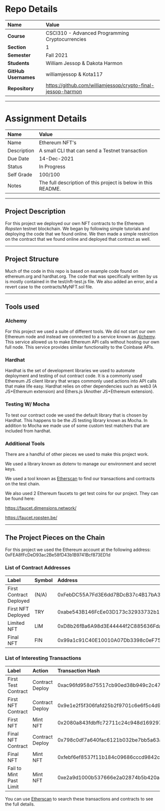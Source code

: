 # Repo Details

| Name                | Value                                            |
| :------------------ | :---------------------------------------------   |
| **Course**          | CSCI310 - Advanced Programming Cryptocurrencies  |
| **Section**         | 1                                                |
| **Semester**        | Fall 2021                                        |
| **Students**        | William Jessop & Dakota Harmon                   |
| **GitHub Usernames**| williamjessop & Kota117                          |
| **Repository**      | https://github.com/williamjessop/crypto-final-jessop-harmon |

---
# Assignment Details
| Name | Value |
| :--- | :--- |
| Name | Ethereum NFT's |
| Description | A small CLI that can send a Testnet transaction |
| Due Date | 14-Dec-2021 |
| Status | In Progress |
| Self Grade | 100/100 |
| Notes | The full description of this project is below in this README.|

---
## Project Description
For this project we deployed our own NFT contracts to the Ethereum *Ropsten* testnet blockchain. We began by following simple tutorials and deploying the code that we found online. We then made a simple restriction on the contract that we found online and deployed that contract as well. 

---

## Project Structure
Much of the code in this repo is based on example code found on ethereum.org and hardhat.org. The code that was specifically written by us is mostly contained in the test/nft-test.js file. We also added an error, and a revert case to the contracts/MyNFT.sol file.

---
## Tools used
### Alchemy
For this project we used a suite of different tools. We did not start our own Ethereum node and instead we connected to a service known as [Alchemy](https://www.alchemy.com). This service allowed us to make Ethereum API calls without hosting our own full node. This service provides similar functionality to the Coinbase APIs.

### Hardhat
Hardhat is the set of development libraries we used to automate deployment and testing of out contract code. It is a commonly used Ethereum JS client library that wraps commonly used actions into API calls that make life easy. Hardhat relies on other dependencies such as web3 (A JS+Ethereum extension) and Ethers.js (Another JS+Ethereum extension).

### Testing W/ Mocha
To test our contract code we used the default library that is chosen by Hardhat. This happens to be the JS testing library known as Mocha. In addition to Mocha we made use of some custom test matchers that are included from hardhat.

### Additional Tools
There are a handful of other pieces we used to make this project work. 

We used a library known as dotenv to manage our environment and secret keys. 

We used a tool known as [Etherscan](https://ropsten.etherscan.io/) to find our transactions and contracts on the test chain.

We also used 2 Ethereum faucets to get test coins for our project. They can be found here: 

https://faucet.dimensions.network/

https://faucet.ropsten.be/


---
## The Project Pieces on the Chain

For this project we used the Ethereum account at the following address: 0xFEA8fFcDeD93ac2Be58fD43b1B9741Bcf873ED1d

### List of Contract Addresses
| Label | Symbol | Address |
| :--- | :--- | :--- |
| First Contract Deployed | (N/A) | 0xFebDC55A7Fd3E6dd7BDcB37c4B17bA36Ef1714e1 |
| First NFT Deployed | TRY | 0xabe543B146FcEe03D173c32933732b1C9533E1B7 |
| Limited NFT | LIM | 0xD8b26fBa6A98d3E44444f2C885636Fda60ec2a63 |
| Final NFT | FIN | 0x99a1c91C40E10010A07Db3398c0eF7586215C624 |

### List of Interesting Transactions
| Label | Action | Transaction Hash |
| :--- | :--- | :--- |
| First Test Contract | Contract Deploy | 0xac96fd958d75517cb90ed38b949c2c479d7058f708ebf6e2dc3a975626d8cacb |
| First NFT Contract | Contract Deploy | 0x9e1e2f5f306fafd25b2f9701c6e6f5c4d9b41dd18949e0f421d81755e7451d06 |
| First NFT | Mint NFT | 0x2080a843fdbffc72711c24c948d169297d2f7b5f2be6ad5e4f89e3492d3974c8 |
| Final NFT Contract | Contract Deploy | 0x798c0df7a640fac6121b032be7bb5a63afc320f5480140a6930dd004c6a4da70 |
| Final NFT | Mint NFT | 0xfebf6ef8537f11b184c09686cccd9842cbd574c0c5f67be51b299cab4fc79cf3 |
| Fail to Mint Past Limit | Mint NFT | 0xe2a9d1000b537666e2a02874b5b420a403a12606071bc35b53ba2c10bd1a5090 |

You can use [Etherscan](https://ropsten.etherscan.io/) to search these transactions and contracts to see the full details.
